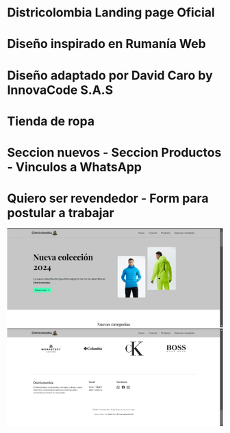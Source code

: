 # Districolombia Landing page Oficial
# Diseño inspirado en Rumanía Web

# Diseño adaptado por David Caro by InnovaCode S.A.S
# Tienda de ropa 
# Seccion nuevos - Seccion Productos - Vinculos a WhatsApp

# Quiero ser revendedor - Form para postular a trabajar 

![alt text](image.png)
![alt text](image-1.png)
